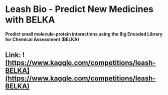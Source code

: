 # Leash Bio - Predict New Medicines with BELKA

#### Predict small molecule-protein interactions using the Big Encoded Library for Chemical Assessment (BELKA)

## Link: ![https://www.kaggle.com/competitions/leash-BELKA](https://www.kaggle.com/competitions/leash-BELKA)

